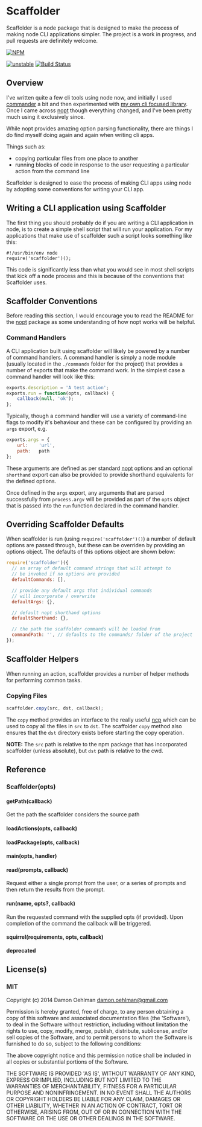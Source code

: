 # Scaffolder

Scaffolder is a node package that is designed to make the process of making
node CLI applications simpler.  The project is a work in
progress, and pull requests are definitely welcome.


[![NPM](https://nodei.co/npm/scaffolder.png)](https://nodei.co/npm/scaffolder/)

[![unstable](https://img.shields.io/badge/stability-unstable-yellowgreen.svg)](https://github.com/badges/stability-badges) [![Build Status](https://img.shields.io/travis/DamonOehlman/scaffolder.svg?branch=master)](https://travis-ci.org/DamonOehlman/scaffolder) 

## Overview

I've written quite a few cli tools using node now, and initially I used
[commander](https://github.com/visionmedia/commander.js) a bit and then
experimented with
[my own cli focused library](https://github.com/DamonOehlman/climate).
Once I came across [nopt](https://github.com/isaacs/nopt) though everything
changed, and I've been pretty much using it exclusively since.

While nopt provides amazing option parsing functionality, there are things
I do find myself doing again and again when writing cli apps.


Things such as:

- copying particular files from one place to another
- running blocks of code in response to the user requesting a particular
  action from the command line

Scaffolder is designed to ease the process of making CLI apps using node
by adopting some conventions for writing your CLI app.

## Writing a CLI application using Scaffolder

The first thing you should probably do if you are writing a CLI application
in node, is to create a simple shell script that will run your application.
For my applications that make use of scaffolder such a script looks
something like this:

```
#!/usr/bin/env node
require('scaffolder')();
```

This code is significantly less than what you would see in most shell
scripts that kick off a node process and this is because of the
conventions that Scaffolder uses.

## Scaffolder Conventions

Before reading this section, I would encourage you to read the README
for the [nopt](https://github.com/isaacs/nopt) package as some understanding
of how nopt works will be helpful.

### Command Handlers

A CLI application built using scaffolder will likely be powered by a number
of command handlers.  A command handler is simply a node module (usually
located in the `./commands` folder for the project) that provides a
number of exports that make the command work.  In the simplest case a
command handler will look like this:

```js
exports.description = 'A test action';
exports.run = function(opts, callback) {
    callback(null, 'ok');
};
```

Typically, though a command handler will use a variety of command-line
flags to modify it's behaviour and these can be configured by providing
an `args` export, e.g.

```js
exports.args = {
    url:    'url',
    path:   path
};
```

These arguments are defined as per standard
[nopt](https://github.com/isaacs/nopt) options and an optional `shorthand`
export can also be provided to provide shorthand equivalents for the
defined options.

Once defined in the `args` export, any arguments that are parsed
successfully from `process.argv` will be provided as part of the `opts`
object that is passed into the `run` function declared in the command
handler.

## Overriding Scaffolder Defaults

When scaffolder is run (using `require('scaffolder')()`) a number of
default options are passed through, but these can be overriden by providing
an options object.  The defaults of this options object are shown below:

```js
require('scaffolder')({
  // an array of default command strings that will attempt to
  // be invoked if no options are provided
  defaultCommands: [],  

  // provide any default args that individual commands 
  // will incorporate / overwrite
  defaultArgs: {},

  // default nopt shorthand options 
  defaultShorthand: {},

  // the path the scaffolder commands will be loaded from
  commandPath: '', // defaults to the commands/ folder of the project
});
```

## Scaffolder Helpers

When running an action, scaffolder provides a number of helper methods
for performing common tasks.

### Copying Files

```js
scaffolder.copy(src, dst, callback);
```

The `copy` method provides an interface to the really useful
[ncp](https://github.com/AvianFlu/ncp) which can be used to copy all
the files in `src` to `dst`.  The scaffolder `copy` method also ensures
that the `dst` directory exists before starting the copy operation.

__NOTE:__ The `src` path is relative to the npm package that has
incorporated scaffolder (unless absolute), but `dst` path is relative
to the cwd.

## Reference

### Scaffolder(opts)

#### getPath(callback)

Get the path the scaffolder considers the source path

#### loadActions(opts, callback)

#### loadPackage(opts, callback)

#### main(opts, handler)

#### read(prompts, callback)

Request either a single prompt from the user, or a series of prompts and
then return the results from the prompt.

#### run(name, opts?, callback)

Run the requested command with the supplied opts (if provided).  Upon
completion of the command the callback will be triggered.

#### squirrel(requirements, opts, callback)

__deprecated__

## License(s)

### MIT

Copyright (c) 2014 Damon Oehlman <damon.oehlman@gmail.com>

Permission is hereby granted, free of charge, to any person obtaining
a copy of this software and associated documentation files (the
'Software'), to deal in the Software without restriction, including
without limitation the rights to use, copy, modify, merge, publish,
distribute, sublicense, and/or sell copies of the Software, and to
permit persons to whom the Software is furnished to do so, subject to
the following conditions:

The above copyright notice and this permission notice shall be
included in all copies or substantial portions of the Software.

THE SOFTWARE IS PROVIDED 'AS IS', WITHOUT WARRANTY OF ANY KIND,
EXPRESS OR IMPLIED, INCLUDING BUT NOT LIMITED TO THE WARRANTIES OF
MERCHANTABILITY, FITNESS FOR A PARTICULAR PURPOSE AND NONINFRINGEMENT.
IN NO EVENT SHALL THE AUTHORS OR COPYRIGHT HOLDERS BE LIABLE FOR ANY
CLAIM, DAMAGES OR OTHER LIABILITY, WHETHER IN AN ACTION OF CONTRACT,
TORT OR OTHERWISE, ARISING FROM, OUT OF OR IN CONNECTION WITH THE
SOFTWARE OR THE USE OR OTHER DEALINGS IN THE SOFTWARE.
